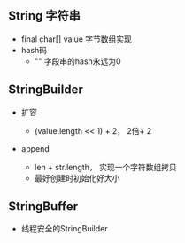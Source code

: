 ## String 字符串

 * final char[] value 字节数组实现
 * hash码
   + "" 字段串的hash永远为0
   
   

   
## StringBuilder
 * 扩容
   + (value.length << 1) + 2， 2倍+ 2
   
 * append
   + len + str.length， 实现一个字符数组拷贝
   + 最好创建时初始化好大小
   

## StringBuffer
 * 线程安全的StringBuilder